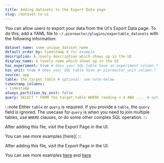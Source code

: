 ```yaml
---
title: Adding datasets to the Export Data page
slug: /dataset-to-ui
---
```


You can  allow users to export your data from the UI's Export Data page. To do this, add a YAML file to `~/.pioreactor/plugins/exportable_datasets` with the following information:

```yaml
dataset_name: some_unique_dataset_name
default_order_by: timestamp # for example
description: A lovely description which shows up in the UI
display_name: A lovely name which shows up in the UI
has_experiment: true # does your SQL table have an experiment column.?
has_unit: true # does your SQL table have an pioreactor_unit column.?
source: app
table: the_target_table # optional: see note below
timestamp_columns:
- timestamp
always_partition_by_unit: false
query: SELECT * FROM the_target_table WHERE reading < 4 AND ...  # optional: see note below
```

:::note
Either `table` or `query` is required. If you provide a `table`, the `query` field is ignored. The usecase for `query` is when you need to join multiple tables, use `WHERE` clauses, or do some other complex SQL operation.
:::

After adding this file, visit the Export Page in the UI.

You can see more examples [here](
:::


After adding this file, visit the Export Page in the UI.

You can see more examples [here](https://github.com/Pioreactor/CustoPiZer/tree/pioreactor/workspace/scripts/files/pioreactor/exportable_datasets) and [here](https://github.com/Pioreactor/spectrometer-reading-plugin/tree/main/spectrometer_reading_plugin/exportable_datasets)